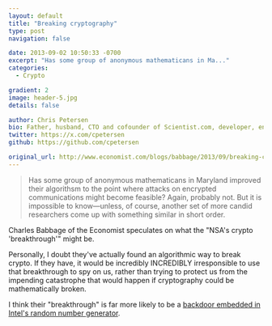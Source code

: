 ```yaml
---
layout: default
title: "Breaking cryptography"
type: post
navigation: false

date: 2013-09-02 10:50:33 -0700
excerpt: "Has some group of anonymous mathematicans in Ma..."
categories:
  - Crypto

gradient: 2
image: header-5.jpg
details: false

author: Chris Petersen
bio: Father, husband, CTO and cofounder of Scientist.com, developer, entrepreneur and technologist.
twitter: https://x.com/cpetersen
github: https://github.com/cpetersen

original_url: http://www.economist.com/blogs/babbage/2013/09/breaking-cryptography
---
```





 > Has some group of anonymous mathematicans in Maryland improved their algorithsm to the point where attacks on encrypted communications might become feasible? Again, probably not. But it is impossible to know—unless, of course, another set of more candid researchers come up with something similar in short order.

 Charles Babbage of the Economist speculates on what the "NSA's crypto 'breakthrough'" might be.

Personally, I doubt they've actually found an algorithmic way to break crypto. If they have, it would be incredibly INCREDIBLY irresponsible to use that breakthrough to spy on us, rather than trying to protect us from the impending catastrophe that would happen if cryptography could be mathematically broken.

 I think their "breakthrough" is far more likely to be a  [backdoor embedded in Intel's random number generator](http://cryptome.org/2013/07/intel-bed-nsa.htm). 

 
